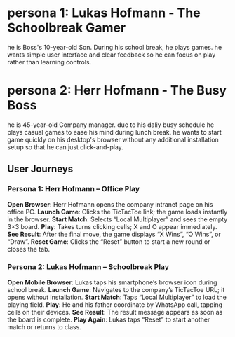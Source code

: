 # persona 1:  Lukas Hofmann - The Schoolbreak Gamer
he is Boss's 10-year-old Son. During his school break, he plays games. he wants simple user interface and clear feedback so he can focus on play rather than learning controls.

# persona 2: Herr Hofmann - The Busy Boss
he is 45-year-old Company manager. due to his daliy busy schedule he plays casual games to ease his mind during lunch break. he wants to start game quickly on his desktop's browser without any additional installation setup so that he can just click-and-play.

## User Journeys

### Persona 1: Herr Hofmann – Office Play
**Open Browser**: Herr Hofmann opens the company intranet page on his office PC.
**Launch Game**: Clicks the TicTacToe link; the game loads instantly in the browser.
**Start Match**: Selects “Local Multiplayer” and sees the empty 3×3 board.
**Play**: Takes turns clicking cells; X and O appear immediately.
**See Result**: After the final move, the game displays “X Wins”, “O Wins”, or “Draw”.
**Reset Game**: Clicks the “Reset” button to start a new round or closes the tab.

### Persona 2: Lukas Hofmann – Schoolbreak Play
**Open Mobile Browser**: Lukas taps his smartphone’s browser icon during school break.
**Launch Game**: Navigates to the company’s TicTacToe URL; it opens without installation.
**Start Match**: Taps “Local Multiplayer” to load the playing field.
**Play**: He and his father coordinate by WhatsApp call, tapping cells on their devices.
**See Result**: The result message appears as soon as the board is complete.
**Play Again**: Lukas taps “Reset” to start another match or returns to class.